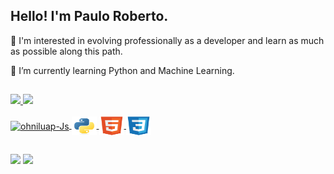 ## Hello! I'm Paulo Roberto.

👀 I'm interested in evolving professionally as a developer and learn as much as possible along this path.

🌱 I’m currently learning Python and Machine Learning. 
##
<div> 
  <a href ="https://github.com/ohniluap">
  <img height="150em" src="https://github-readme-stats.vercel.app/api?username=ohniluap&show_icons=true&theme=dark&include_all_commits=true&count_private=true"/>
  <img height="150em" src="https://github-readme-stats.vercel.app/api/top-langs/?username=ohniluap&layout=compact&langs_count=7&theme=dark"/>
</div>

<div style="display: inline_block"><br>
  <img align = "center" alt = "ohniluap-Js" height = "30" width = "40" src = "https://raw.githubusercontent.com/devicons/devicon/master/icons/javascript/javascript-plain .svg ">
  <img align="center" alt="ohniluap-Python" height="30" width="40" src="https://raw.githubusercontent.com/devicons/devicon/master/icons/python/python-original.svg">
  <img align="center" alt="ohniluap-HTML" height="30" width="40" src="https://raw.githubusercontent.com/devicons/devicon/master/icons/html5/html5-original.svg">
  <img align="center" alt="ohniluap-CSS" height="30" width="40" src="https://raw.githubusercontent.com/devicons/devicon/master/icons/css3/css3-original.svg">
</div>
  
  ##
  
<div>
  <a href = "mailto:paulorobertontm@gmail.com"><img src="https://img.shields.io/badge/-Gmail-%23333?style=for-the-badge&logo=gmail&logoColor=white" target="_blank"></a>
  <a href="https://www.linkedin.com/in/paulo-roberto-a0a52816b/" target="_blank"><img src="https://img.shields.io/badge/-LinkedIn-%230077B5?style=for-the-badge&logo=linkedin&logoColor=white" target="_blank"></a>   
</div>

